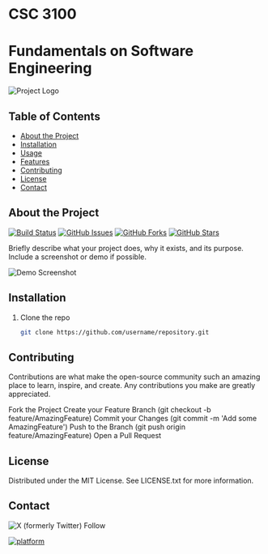 # CSC 3100
# Fundamentals on Software Engineering

![Project Logo](https://your-image-url.com/logo.png)

## Table of Contents

- [About the Project](#about-the-project)
- [Installation](#installation)
- [Usage](#usage)
- [Features](#features)
- [Contributing](#contributing)
- [License](#license)
- [Contact](#contact)

## About the Project

[![Build Status](https://img.shields.io/github/actions/workflow/status/username/repository/build.yml?branch=main)](https://github.com/CSC308/repository/actions)
[![GitHub Issues](https://img.shields.io/github/issues/username/repository)](https://github.com/CSC308/repository/issues)
[![GitHub Forks](https://img.shields.io/github/forks/username/repository)](https://github.com/CSC308/repository/network)
[![GitHub Stars](https://img.shields.io/github/stars/username/repository)](https://github.com/CSC308/repository/stargazers)

Briefly describe what your project does, why it exists, and its purpose. Include a screenshot or demo if possible.

![Demo Screenshot](https://your-image-url.com/demo.png)

## Installation

1. Clone the repo
   ```sh
   git clone https://github.com/username/repository.git


## Contributing

Contributions are what make the open-source community such an amazing place to learn, inspire, and create. Any contributions you make are greatly appreciated.

Fork the Project
Create your Feature Branch (git checkout -b feature/AmazingFeature)
Commit your Changes (git commit -m 'Add some AmazingFeature')
Push to the Branch (git push origin feature/AmazingFeature)
Open a Pull Request

## License

Distributed under the MIT License. See LICENSE.txt for more information.

## Contact
![X (formerly Twitter) Follow](https://img.shields.io/twitter/follow/mscjaviergs?style=flat)

[![platform](https://img.shields.io/badge/project_link-javiergs.info%2Fteaching-orange?style=flat-square)](http://javiergs.info/teaching)



